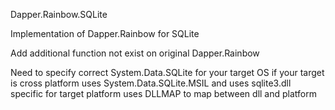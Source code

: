 Dapper.Rainbow.SQLite

Implementation of Dapper.Rainbow for SQLite

Add additional function not exist on original Dapper.Rainbow

Need to specify correct System.Data.SQLite for your target OS
if your target is cross platform uses System.Data.SQLite.MSIL 
and uses sqlite3.dll specific for target platform 
uses DLLMAP to map between dll and platform
